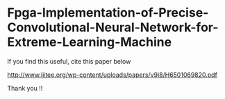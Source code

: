# Fpga-Implementation-of-Precise-Convolutional-Neural-Network-for-Extreme-Learning-Machine
If you find this useful, cite this paper below

http://www.ijitee.org/wp-content/uploads/papers/v9i8/H6501069820.pdf

Thank you !!


